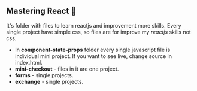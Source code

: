 ## Mastering React :yellow_heart:

It's folder with files to learn reactjs and improvement more skills. Every single project have simple css, so files are for improve my *reactjs* skills not css.

+ In **component-state-props** folder every single javascript file is individual mini project. If you want to see live, change source in index.html.
+ **mini-checkout** - files in it are one project.
+ **forms** - single projects.
+ **exchange** - single projects.